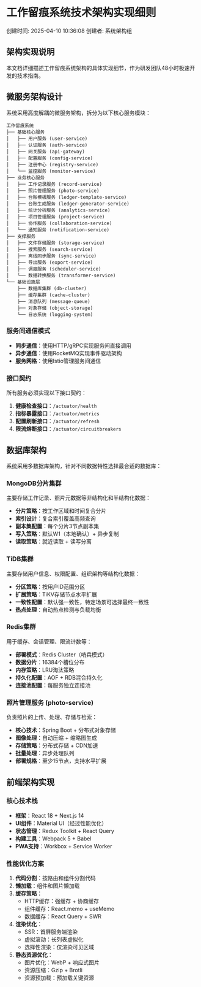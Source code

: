 # 工作留痕系统技术架构实现细则

创建时间: 2025-04-10 10:36:08
创建者: 系统架构组

## 架构实现说明

本文档详细描述工作留痕系统架构的具体实现细节，作为研发团队48小时极速开发的技术指南。

## 微服务架构设计

系统采用高度解耦的微服务架构，拆分为以下核心服务模块：

```
工作留痕系统
├── 基础核心服务
│   ├── 用户服务 (user-service)
│   ├── 认证服务 (auth-service)
│   ├── 网关服务 (api-gateway)
│   ├── 配置服务 (config-service)
│   ├── 注册中心 (registry-service)
│   └── 监控服务 (monitor-service)
├── 业务核心服务
│   ├── 工作记录服务 (record-service)
│   ├── 照片管理服务 (photo-service)
│   ├── 台账模板服务 (ledger-template-service)
│   ├── 台账生成服务 (ledger-generator-service)
│   ├── 统计分析服务 (analytics-service)
│   ├── 项目管理服务 (project-service)
│   ├── 协作服务 (collaboration-service)
│   └── 通知服务 (notification-service)
├── 支撑服务
│   ├── 文件存储服务 (storage-service)
│   ├── 搜索服务 (search-service)
│   ├── 离线同步服务 (sync-service)
│   ├── 导出服务 (export-service)
│   ├── 调度服务 (scheduler-service)
│   └── 数据转换服务 (transformer-service)
└── 基础设施层
    ├── 数据库集群 (db-cluster)
    ├── 缓存集群 (cache-cluster)
    ├── 消息队列 (message-queue)
    ├── 对象存储 (object-storage)
    └── 日志系统 (logging-system)
```

### 服务间通信模式

* **同步通信**：使用HTTP/gRPC实现服务间直接调用
* **异步通信**：使用RocketMQ实现事件驱动架构
* **服务网格**：使用Istio管理服务间通信

### 接口契约

所有服务必须实现以下接口契约：

1. **健康检查接口**：`/actuator/health`
2. **指标暴露接口**：`/actuator/metrics`
3. **配置刷新接口**：`/actuator/refresh`
4. **限流熔断接口**：`/actuator/circuitbreakers`

## 数据库架构

系统采用多数据库架构，针对不同数据特性选择最合适的数据库：

### MongoDB分片集群

主要存储工作记录、照片元数据等非结构化和半结构化数据：

* **分片策略**：按工作区域和时间复合分片
* **索引设计**：复合索引覆盖高频查询
* **副本集配置**：每个分片3节点副本集
* **写入策略**：默认W1（本地确认）+ 异步复制
* **读取策略**：就近读取 + 读写分离

### TiDB集群

主要存储用户信息、权限配置、组织架构等结构化数据：

* **分区策略**：按用户ID范围分区
* **扩展策略**：TiKV存储节点水平扩展
* **一致性配置**：默认强一致性，特定场景可选择最终一致性
* **热点处理**：自动热点检测与负载均衡

### Redis集群

用于缓存、会话管理、限流计数等：

* **部署模式**：Redis Cluster（哨兵模式）
* **数据分片**：16384个槽位分布
* **内存策略**：LRU淘汰策略
* **持久化配置**：AOF + RDB混合持久化
* **连接池配置**：每服务独立连接池

### 照片管理服务 (photo-service)

负责照片的上传、处理、存储与检索：

* **核心技术**：Spring Boot + 分布式对象存储
* **图像处理**：自动压缩 + 缩略图生成
* **存储策略**：分布式存储 + CDN加速
* **批量处理**：异步处理队列
* **部署规格**：至少15节点，支持水平扩展

## 前端架构实现

### 核心技术栈

* **框架**：React 18 + Next.js 14
* **UI组件**：Material UI（经过性能优化）
* **状态管理**：Redux Toolkit + React Query
* **构建工具**：Webpack 5 + Babel
* **PWA支持**：Workbox + Service Worker

### 性能优化方案

1. **代码分割**：按路由和组件分割代码
2. **懒加载**：组件和图片懒加载
3. **缓存策略**：
   - HTTP缓存：强缓存 + 协商缓存
   - 组件缓存：React.memo + useMemo
   - 数据缓存：React Query + SWR
4. **渲染优化**：
   - SSR：首屏服务端渲染
   - 虚拟滚动：长列表虚拟化
   - 选择性渲染：仅渲染可见区域
5. **静态资源优化**：
   - 图片优化：WebP + 响应式图片
   - 资源压缩：Gzip + Brotli
   - 资源预加载：预加载关键资源
